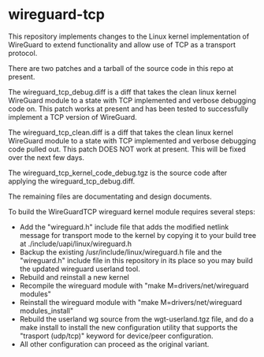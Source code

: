 # wireguard-tcp
This repository implements changes to the Linux kernel implementation of WireGuard to extend functionality and allow use of TCP as a transport protocol.

There are two patches and a tarball of the source code in this repo at present.

The wireguard_tcp_debug.diff is a diff that takes the clean linux kernel WireGuard module to a state with TCP implemented and verbose debugging code on. This patch works at present and has been tested to successfully implement a TCP version of WireGuard.

The wireguard_tcp_clean.diff is a diff that takes the clean linux kernel WireGuard module to a state with TCP implemented and verbose debugging code pulled out. This patch DOES NOT work at present. This will be fixed over the next few days.

The wireguard_tcp_kernel_code_debug.tgz is the source code after applying the wireguard_tcp_debug.diff.

The remaining files are documentating and design documents.

To build the WireGuardTCP wireguard kernel module requires several steps:

 - Add the "wireguard.h" include file that adds the modified netlink message for transport mode to the kernel by copying it to your build tree at ./include/uapi/linux/wireguard.h
 - Backup the existing /usr/include/linux/wireguard.h file and the "wireguard.h" include file in this repository in its place so you may build the updated wireguard userland tool.
 - Rebuild and reinstall a new kernel
 - Recompile the wireguard module with "make M=drivers/net/wireguard modules"
 - Reinstall the wireguard module with "make M=drivers/net/wireguard modules_install"
 - Rebuild the userland wg source from the wgt-userland.tgz file, and do a make install to install the new configuration utility that supports the "trasport (udp/tcp)" keyword for device/peer configuration.
 - All other configuration can proceed as the original variant.

